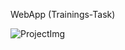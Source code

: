 WebApp (Trainings-Task)


![ProjectImg](https://github.com/user-attachments/assets/f0cf11ae-f3eb-4e6b-91af-1cd98fe8a2c3)
